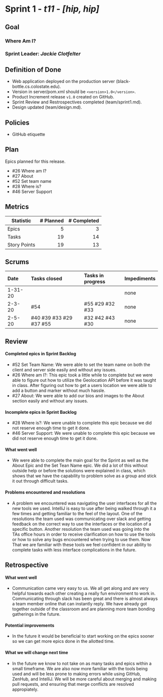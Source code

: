 # Sprint 1 - *t11* - *[hip, hip]*

## Goal

### Where Am I?
### Sprint Leader: *Jackie Clotfelter*

## Definition of Done

* Web application deployed on the production server (black-bottle.cs.colostate.edu).
* Version in server/pom.xml should be `<version>1.0</version>`.
* Product Increment release `v1.0` created on GitHub.
* Sprint Review and Restrospectives completed (team/sprint1.md).
* Design updated (team/design.md).

## Policies

* GitHub etiquette


## Plan

Epics planned for this release.

* #26 Where am I?
* #27 About
* #52 Set team name
* #28 Where is?
* #46 Server Support


## Metrics

| Statistic | # Planned | # Completed |
| --- | ---: | ---: |
| Epics | 5 | 3 |
| Tasks |  19   | 14 | 
| Story Points |  19  | 13 | 


## Scrums

| Date | Tasks closed  | Tasks in progress | Impediments |
| :--- | :--- | :--- | :--- |
| 1-31-20 |  |  | none |
| 2-3-20 | #54 | #55 #29 #32 #33 | none |
| 2-5-20 | #40 #39 #33 #29 #37 #55 | #32 #42 #43 #30 | none |



## Review

#### Completed epics in Sprint Backlog 
* #52 Set Team Name: We were able to set the team name on both the client and server side easily and without any issues.
* #26 Where am I?: This epic took a little while to complete but we were able to figure out how to utilize the Geolocation 
API before it was taught in class. After figuring out how to get a users location we were able to add a button and marker
without much hassle.
* #27 About: We were able to add our bios and images to the About section easily and without any issues.

#### Incomplete epics in Sprint Backlog 
* #28 Where is?: We were unable to complete this epic because we did not reserve enough time to get it done.
* #46 Server Support: We were unable to complete this epic because we did not reserve enough time to get it done.

#### What went well
* We were able to complete the main goal for the Sprint as well as the About Epic and the Set Tean Name epic. We did a lot of this without outside help or before the solutions were explained in class, which shows that we have the capability to problem solve as a group and stick it out through difficult tasks.

#### Problems encountered and resolutions
* A problem we encountered was navigating the user interfaces for all the new tools we used. IntelliJ is easy to use after being walked through it a few times and getting familiar to the feel of the layout. One of the resolutions the team used was communicating over slack and getting feedback on the correct way to use the interfaces or the location of a specific button. Another resolution the team used was going into the TAs office hours in order to receive clarification on how to use the tools or how to solve any bugs encountered when trying to use them. Now That we are familiar with these tools we feel confident in our ability to complete tasks with less interface complications in the future.

## Retrospective

#### What went well
* Communication came very easy to us. We all get along and are very helpful towards each other creating a really fun environment to work in. Communicating through slack has been great and there is almost always a team member online that can instantly reply. We have already got together outside of the classroom and are planning more team bonding gatherings in the future.

#### Potential improvements
* In the future it would be beneficial to start working on the epics sooner so we can get more epics done in the allotted time. 

#### What we will change next time
* In the future we know to not take on as many tasks and epics within a small timeframe. We are also now more familiar with the tools being used and will be less prone to making errors while using GitHub, ZenHub, and IntelliJ. We will be more careful about merging and making pull requests, and ensuring that merge conflicts are resolved appropiately.
